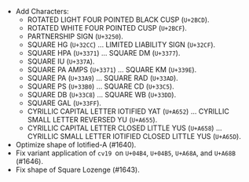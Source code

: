 * Add Characters:
  - ROTATED LIGHT FOUR POINTED BLACK CUSP (`U+2BCD`).
  - ROTATED WHITE FOUR POINTED CUSP (`U+2BCF`).
  - PARTNERSHIP SIGN (`U+3250`).
  - SQUARE HG (`U+32CC`) ... LIMITED LIABILITY SIGN (`U+32CF`).
  - SQUARE HPA (`U+3371`) ... SQUARE DM (`U+3377`).
  - SQUARE IU (`U+337A`).
  - SQUARE PA AMPS (`U+3371`) ... SQUARE KM (`U+339E`).
  - SQUARE PA (`U+33A9`) ... SQUARE RAD (`U+33AD`).
  - SQUARE PS (`U+33B0`) ... SQUARE CD (`U+33C5`).
  - SQUARE DB (`U+33C8`) ... SQUARE WB (`U+33DD`).
  - SQUARE GAL (`U+33FF`).
  - CYRILLIC CAPITAL LETTER IOTIFIED YAT (`U+A652`) ... CYRILLIC SMALL LETTER REVERSED YU (`U+A655`).
  - CYRILLIC CAPITAL LETTER CLOSED LITTLE YUS (`U+A658`) ... CYRILLIC SMALL LETTER IOTIFIED CLOSED LITTLE YUS (`U+A65D`).
* Optimize shape of Iotified-A (#1640).
* Fix variant application of `cv19 `on `U+04B4`, `U+04B5`, `U+A68A`, and `U+A68B` (#1646).
* Fix shape of Square Lozenge (#1643).
